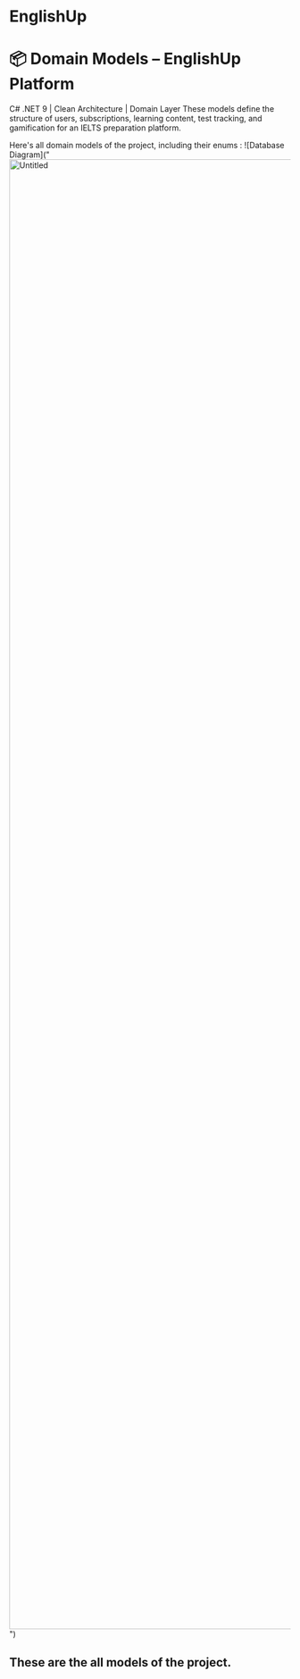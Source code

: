 # EnglishUp

# 📦 Domain Models – EnglishUp Platform
C# .NET 9 | Clean Architecture | Domain Layer
These models define the structure of users, subscriptions, learning content, test tracking, and gamification for an IELTS preparation platform.

Here's all domain models of the project, including their enums :
![Database Diagram]("<img width="1170" height="2632" alt="Untitled" src="https://github.com/user-attachments/assets/06ed114d-733f-406a-8ae1-b5bea49267e8" />")



## These are the all models of the project.
